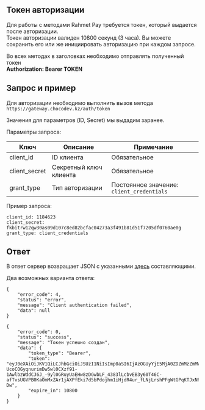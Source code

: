 ## Токен авторизации

Для работы с методами Rahmet Pay требуется токен, который выдается после авторизации.  
Токен авторизации валиден 10800 секунд (3 часа). Вы можете сохранить его или же инициировать авторизацию при каждом запросе.  

Во всех методах в заголовках необходимо отправлять полученный токен  
**Authorization: Bearer TOKEN**


## Запрос и пример

Для авторизации необходимо выполнить вызов метода `https://gateway.chocodev.kz/auth/token`  

Значения для параметров (ID, Secret) мы выдадим заранее.

Параметры запроса:

Ключ | Описание | Примечание
--- | --- | ---
client_id | ID клиента | Обязательное
client_secret | Секретный ключ клиента | Обязательное
grant_type | Тип авторизации | Постоянное значение: `client_credentials`

Пример запроса: 
```
client_id: 1184623
client_secret: fkbitrw12qw30as09d107c8ed82bcfac04273a3f491b81d51f7205df0760ae0g
grant_type: client_credentials
```
## Ответ

В ответ сервер возвращает JSON с указанными [здесь](/#_4) составляющими.  

Два возможных варианта ответа: 
```
{
    "error_code": 4,
    "status": "error",
    "message": "Client authentication failed",
    "data": null
}
```
```
{
    "error_code": 0,
    "status": "success",
    "message": "Токен успешно создан",
    "data": {
        "token_type": "Bearer",
        "token": "eyJ0eXAiOiJKV1QiLCJhbGciOiJSUzI1NiIsImp0aSI6IjAzOGUyYjE5MjA0ZDZmMzZmMWFlNzBhZTZmODAwZTc5YjM3ZWQ1ZjRlZTA0OGRhYzk5NjUxZGYyYzMzODZjMjg0MDIyZGY4Zjk3MTkxYzc3In0.eyJhdWQiOiIxMjYxMDY3MiIsImp0aSI6IjAzOGUyYjE5MjA0ZDZmMzZmMWFlNzBhZTZmODAwZTc5YjM3ZWQ1ZjRlZTA0OGRhYzk5NjUxZGYyYzMzODZjMjg0MDIyZGY4Zjk3MTkxYzc3IiwiaWF0IjoxNTY4NzE3MzIyLCJuYmYiOjE1Njg3MTczMjIsImV4cCI6MTU2ODcyODEyMiwic3ViIjoiMTI2MTA2NzIiLCJzY29wZXMiOlsyMF19.cKHDxuMDJnme9Foh3xaXJ0Edg_0woVBDPHQSpyDxQDnvTC5TrlVT3q3mw8gZJn_yyJ8ldP6RxKyfIqWvpcTPgFOa818K6x9XYA64LjmLvMxDM9O1XSklJAOqiYVKUCLdSubK_Lj1RWejNLeSPn73WE4MfpOC1LRkktNAPCLudJfO0-UcoCOGyqnurimDw5wl0CXzf91-1AwlbzWddCJ6J_-9yl0GRuyUaEHw8zDGwbLF_4383lLcbvEB3y60T46C-afTvsUGVPB0KaOmMxZAr1jAXPfEki7d5bPdojhm1iHjdR4ur_fLNjLrshPFgWtGPqKTJxNPFoA0iWswF2F-Dw",
        "expire_in": 10800
    }
}
```